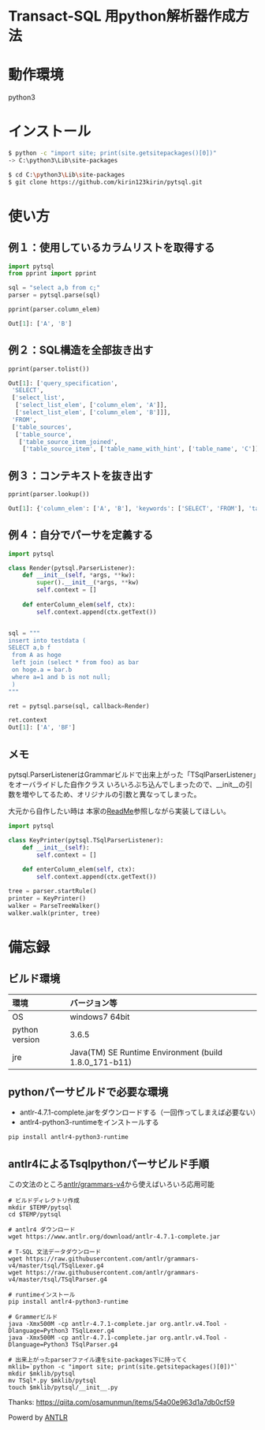 # Transact-SQL 用python解析器作成方法

# 動作環境
python3

# インストール
```bash
$ python -c "import site; print(site.getsitepackages()[0])"
-> C:\python3\Lib\site-packages

$ cd C:\python3\Lib\site-packages
$ git clone https://github.com/kirin123kirin/pytsql.git
```

# 使い方
## 例１：使用しているカラムリストを取得する
```Python
import pytsql
from pprint import pprint

sql = "select a,b from c;"
parser = pytsql.parse(sql)

pprint(parser.column_elem)

Out[1]: ['A', 'B']
```

## 例２：SQL構造を全部抜き出す
```Python
pprint(parser.tolist())

Out[1]: ['query_specification',
 'SELECT',
 ['select_list',
  ['select_list_elem', ['column_elem', 'A']],
  ['select_list_elem', ['column_elem', 'B']]],
 'FROM',
 ['table_sources',
  ['table_source',
   ['table_source_item_joined',
    ['table_source_item', ['table_name_with_hint', ['table_name', 'C']]]]]]]
```

## 例３：コンテキストを抜き出す
```Python
pprint(parser.lookup())

Out[1]: {'column_elem': ['A', 'B'], 'keywords': ['SELECT', 'FROM'], 'table_name': ['C']}
```

## 例４：自分でパーサを定義する
```Python
import pytsql

class Render(pytsql.ParserListener):
    def __init__(self, *args, **kw):
        super().__init__(*args, **kw)
        self.context = []
        
    def enterColumn_elem(self, ctx):
        self.context.append(ctx.getText())


sql = """
insert into testdata (
SELECT a,b f
 from A as hoge 
 left join (select * from foo) as bar
 on hoge.a = bar.b 
 where a=1 and b is not null;
 )
"""

ret = pytsql.parse(sql, callback=Render)

ret.context
Out[1]: ['A', 'BF']

```

## メモ
pytsql.ParserListenerはGrammarビルドで出来上がった「TSqlParserListener」をオーバライドした自作クラス
いろいろぶち込んでしまったので、__init__の引数を増やしてるため、オリジナルの引数と異なってしまった。

大元から自作したい時は
本家の[ReadMe](https://github.com/antlr/antlr4/blob/master/doc/python-target.md#how-do-i-create-and-run-a-custom-listener)参照しながら実装してほしい。

```Python
import pytsql

class KeyPrinter(pytsql.TSqlParserListener):
    def __init__(self):
        self.context = []
        
    def enterColumn_elem(self, ctx):
        self.context.append(ctx.getText())

tree = parser.startRule()
printer = KeyPrinter()
walker = ParseTreeWalker()
walker.walk(printer, tree)

```

# 備忘録
## ビルド環境
|環境|バージョン等|
|:-|:-|
|OS|windows7 64bit|
|python version|3.6.5|
|jre|Java(TM) SE Runtime Environment (build 1.8.0_171-b11)|

## pythonパーサビルドで必要な環境
* antlr-4.7.1-complete.jarをダウンロードする（一回作ってしまえば必要ない）
* antlr4-python3-runtimeをインストールする

```bash
pip install antlr4-python3-runtime
```

## antlr4によるTsqlpythonパーサビルド手順
この文法のところ[antlr/grammars-v4](https://github.com/antlr/grammars-v4)から使えばいろいろ応用可能

```Shell
# ビルドディレクトリ作成
mkdir $TEMP/pytsql
cd $TEMP/pytsql

# antlr4 ダウンロード
wget https://www.antlr.org/download/antlr-4.7.1-complete.jar

# T-SQL 文法データダウンロード
wget https://raw.githubusercontent.com/antlr/grammars-v4/master/tsql/TSqlLexer.g4
wget https://raw.githubusercontent.com/antlr/grammars-v4/master/tsql/TSqlParser.g4

# runtimeインストール
pip install antlr4-python3-runtime

# Grammerビルド
java -Xmx500M -cp antlr-4.7.1-complete.jar org.antlr.v4.Tool -Dlanguage=Python3 TSqlLexer.g4
java -Xmx500M -cp antlr-4.7.1-complete.jar org.antlr.v4.Tool -Dlanguage=Python3 TSqlParser.g4

# 出来上がったparserファイル達をsite-packages下に持ってく
mklib=`python -c "import site; print(site.getsitepackages()[0])"`
mkdir $mklib/pytsql
mv TSql*.py $mklib/pytsql
touch $mklib/pytsql/__init__.py
```

Thanks: https://qiita.com/osamunmun/items/54a00e963d1a7db0cf59

Powerd by [ANTLR](http://www.antlr.org/index.html)
